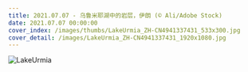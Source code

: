```yaml
---
title: 2021.07.07 - 乌鲁米耶湖中的岩层，伊朗 (© Ali/Adobe Stock)
date: 2021.07.07 00:00:00
cover_index: /images/thumbs/LakeUrmia_ZH-CN4941337431_533x300.jpg
cover_detail: /images/LakeUrmia_ZH-CN4941337431_1920x1080.jpg
---
```


![LakeUrmia](/images/LakeUrmia_ZH-CN4941337431_1920x1080.jpg)
